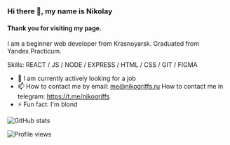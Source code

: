 ### Hi there 👋, my name is Nikolay
#### Thank you for visiting my page. 
I am a beginner web developer from Krasnoyarsk. Graduated from Yandex.Practicum.

Skills: REACT / JS / NODE / EXPRESS / HTML / CSS / GIT / FIGMA

- 🔭 I am currently actively looking for a job
- 📫 How to contact me by email: me@nikogriffs.ru
     How to contact me in telegram: https://t.me/nikogriffs
- ⚡ Fun fact: I'm blond 


![GitHub stats](https://github-readme-stats.vercel.app/api?username=nikogriffs&show_icons=true&count_private=true)  

![Profile views](https://gpvc.arturio.dev/nikogriffs)  
